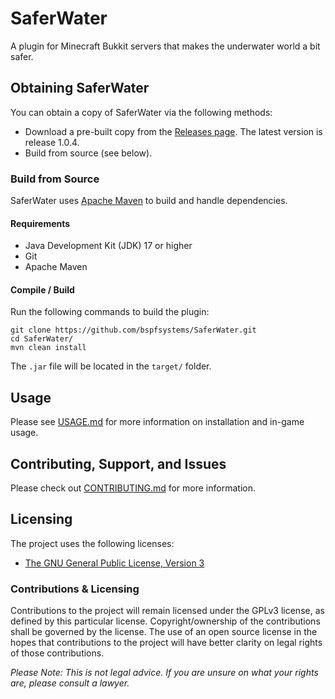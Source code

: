 # SaferWater

A plugin for Minecraft Bukkit servers that makes the underwater world a bit safer.

## Obtaining SaferWater

You can obtain a copy of SaferWater via the following methods:
- Download a pre-built copy from the [Releases page](https://github.com/bspfsystems/SaferWater/releases/latest/). The latest version is release 1.0.4.
- Build from source (see below).

### Build from Source

SaferWater uses [Apache Maven](https://maven.apache.org/) to build and handle dependencies.

#### Requirements

- Java Development Kit (JDK) 17 or higher
- Git
- Apache Maven

#### Compile / Build

Run the following commands to build the plugin:
```
git clone https://github.com/bspfsystems/SaferWater.git
cd SaferWater/
mvn clean install
```

The `.jar` file will be located in the `target/` folder.

## Usage

Please see [USAGE.md](USAGE.md) for more information on installation and in-game usage.

## Contributing, Support, and Issues

Please check out [CONTRIBUTING.md](CONTRIBUTING.md) for more information.

## Licensing

The project uses the following licenses:
- [The GNU General Public License, Version 3](https://www.gnu.org/licenses/gpl-3.0.en.html)

### Contributions & Licensing

Contributions to the project will remain licensed under the GPLv3 license, as defined by this particular license. Copyright/ownership of the contributions shall be governed by the license. The use of an open source license in the hopes that contributions to the project will have better clarity on legal rights of those contributions.

_Please Note: This is not legal advice. If you are unsure on what your rights are, please consult a lawyer._
